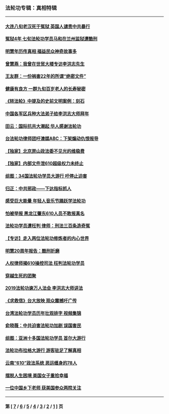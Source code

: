 ### 法轮功专辑：真相特辑
---
#### [大连八旬老汉死于冤狱 英国人谴责中共暴行](../../pages/nf4389/n13480118.md?01080430) 
#### [冤狱4年 七旬法轮功学员马和在兰州监狱遭酷刑](../../pages/nf4389/n13304688.md?01080430) 
#### [明慧年历传真相 福益民众神奇故事多](../../pages/nf4389/n13294545.md?01080430) 
#### [曾慧燕：我曾在世贸大楼专访李洪志先生](../../pages/nf4389/n12898729.md?01080430) 
#### [王友群：一份祸害22年的所谓“绝密文件”](../../pages/nf4389/n12871750.md?01080430) 
#### [健康有良方 一群九旬百岁老人的长寿秘密](../../pages/nf4389/n12847475.md?01080430) 
#### [《转法轮》中提及的史前文明案例：刻石](../../pages/nf4389/n12758577.md?01080430) 
#### [中国各军区兵种大法弟子给李洪志大师拜年](../../pages/nf4389/n12750047.md?01080430) 
#### [田云：国际抗共大潮起 华人感谢法轮功](../../pages/nf4389/n12357708.md?01080430) 
#### [台法轮功律师团吁澳媒ABC：下架煽动仇恨报导](../../pages/nf4389/n12279917.md?01080430) 
#### [【独家】北京房山政法委不见光的维稳费](../../pages/nf4389/n12031979.md?01080430) 
#### [【独家】内部文件泄610超级权力未终止](../../pages/nf4389/n12023895.md?01080430) 
#### [组图：34国法轮功学员大游行 吁停止迫害](../../pages/nf4389/n11492658.md?01080430) 
#### [归正：中共邪政——下达指标抓人](../../pages/nf4389/n11474770.md?01080430) 
#### [感受巨大能量 年轻人音乐节踊跃学法轮功](../../pages/nf4389/n11441981.md?01080430) 
#### [怕被举报 黑龙江肇东610人员不敢报真名](../../pages/nf4389/n11436499.md?01080430) 
#### [法轮功学员遭枉判 律师：刑法三百条造奇冤](../../pages/nf4389/n11433943.md?01080430) 
#### [【专访】走入两位法轮功修炼者的内心世界](../../pages/nf4389/n11415623.md?01080430) 
#### [明慧20周年报告：酷刑折磨](../../pages/nf4389/n11387954.md?01080430) 
#### [人权律师揭610操控司法 枉判法轮功学员](../../pages/nf4389/n11313370.md?01080430) 
#### [穿越生死的团聚](../../pages/nf4389/n11258922.md?01080430) 
#### [2019法轮功逾万人法会 李洪志大师讲法](../../pages/nf4389/n11265303.md?01080430) 
#### [《求救信》台大放映 观众震撼吁广传](../../pages/nf4389/n10922251.md?01080430) 
#### [台湾法轮功学员历年壮观排字 视频集锦](../../pages/nf4389/n10878789.md?01080430) 
#### [俞晓薇：中共迫害法轮功加剧 误国害民](../../pages/nf4389/n10859260.md?01080430) 
#### [组图：亚洲十多国法轮功学员 首尔大游行](../../pages/nf4389/n10781149.md?01080430) 
#### [法轮功布拉格大游行 游客驻足了解真相](../../pages/nf4389/n10749360.md?01080430) 
#### [云南“610”政法系统 恶运缠身的78人](../../pages/nf4389/n10747534.md?01080430) 
#### [摆脱人生困境 美国女子重拾幸福](../../pages/nf4389/n10688678.md?01080430) 
#### [一位中国乡下老师 获美国参众两院关注](../../pages/nf4389/n10683927.md?01080430) 

---
#### 第 [ [7](./7.md?01080430) / [6](./6.md?01080430) / [5](./5.md?01080430) / [4](./4.md?01080430) / [3](./3.md?01080430) / [2](./2.md?01080430) / [1](./1.md?01080430) ] 页
